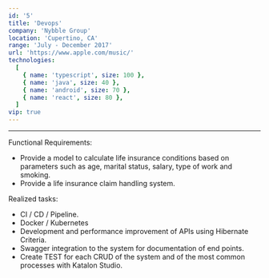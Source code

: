 ```yaml
---
id: '5'
title: 'Devops'
company: 'Nybble Group'
location: 'Cupertino, CA'
range: 'July - December 2017'
url: 'https://www.apple.com/music/'
technologies:
  [
    { name: 'typescript', size: 100 },
    { name: 'java', size: 40 },
    { name: 'android', size: 70 },
    { name: 'react', size: 80 },
  ]
vip: true
---
```


---

Functional Requirements:

- Provide a model to calculate life insurance conditions based on parameters such as age, marital status, salary, type of work and smoking.
- Provide a life insurance claim handling system.

Realized tasks:

- CI / CD / Pipeline.
- Docker / Kubernetes
- Development and performance improvement of APIs using Hibernate Criteria.
- Swagger integration to the system for documentation of end points.
- Create TEST for each CRUD of the system and of the most common processes with Katalon Studio.
